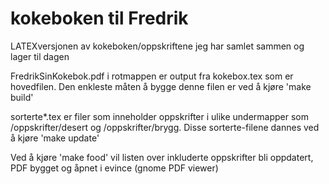 # kokeboken til Fredrik
LATEXversjonen av kokeboken/oppskriftene jeg har samlet sammen og lager til dagen

FredrikSinKokebok.pdf i rotmappen er output fra kokebox.tex som er hovedfilen. Den enkleste måten å bygge denne filen er ved å kjøre 'make build'

sorterte*.tex er filer som inneholder oppskrifter i ulike undermapper som /oppskrifter/desert og /oppskrifter/brygg. Disse sorterte-filene dannes ved å kjøre 'make update'

Ved å kjøre 'make food' vil listen over inkluderte oppskrifter bli oppdatert, PDF bygget og åpnet i evince (gnome PDF viewer)
